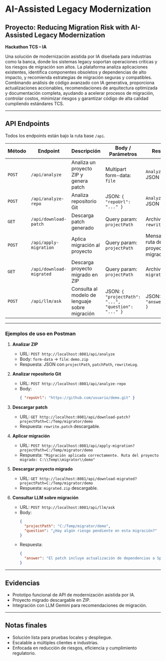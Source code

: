 # AI-Assisted Legacy Modernization

## **Proyecto:** Reducing Migration Risk with AI-Assisted Legacy Modernization  
**Hackathon TCS – IA**  

Una solución de modernización asistida por IA diseñada para industrias como la banca, donde los sistemas legacy soportan operaciones críticas y los riesgos de migración son altos. La plataforma analiza aplicaciones existentes, identifica componentes obsoletos y dependencias de alto impacto, y recomienda estrategias de migración seguras y compatibles. Combinando análisis de código avanzado con IA generativa, proporciona actualizaciones accionables, recomendaciones de arquitectura optimizada y documentación completa, ayudando a acelerar procesos de migración, controlar costos, minimizar riesgos y garantizar código de alta calidad cumpliendo estándares TCS.

---

## **API Endpoints**

Todos los endpoints están bajo la ruta base `/api`.

| Método | Endpoint | Descripción | Body / Parámetros | Respuesta |
|--------|----------|------------|-----------------|-----------|
| `POST` | `/api/analyze` | Analiza un proyecto ZIP y genera patch | Multipart form-data: `file` | `AnalyzeResponse` JSON |
| `POST` | `/api/analyze-repo` | Analiza repositorio Git | JSON: `{ "repoUrl": "..." }` | `AnalyzeResponse` JSON |
| `GET` | `/api/download-patch` | Descarga patch generado | Query param: `projectPath` | Archivo `rewrite.patch` |
| `POST` | `/api/apply-migration` | Aplica migración al proyecto | Query param: `projectPath` | Mensaje con ruta del proyecto migrado |
| `GET` | `/api/download-migrated` | Descarga proyecto migrado en ZIP | Query param: `projectPath` | Archivo `migrated.zip` |
| `POST` | `/api/llm/ask` | Consulta al modelo de lenguaje sobre migración | JSON: `{ "projectPath": "...", "question": "..." }` | JSON: `{ "answer": "..." }` |

---

### **Ejemplos de uso en Postman**

1. **Analizar ZIP**
   - URL: `POST http://localhost:8081/api/analyze`
   - Body: `form-data` → `file`: `demo.zip`
   - Respuesta: JSON con `projectPath`, `patchPath`, `rewriteLog`.

2. **Analizar repositorio Git**
   - URL: `POST http://localhost:8081/api/analyze-repo`
   - Body:
     ```json
     { "repoUrl": "https://github.com/usuario/demo.git" }
     ```

3. **Descargar patch**
   - URL: `GET http://localhost:8081/api/download-patch?projectPath=C:/Temp/migrator/demo`
   - Respuesta: `rewrite.patch` descargable.

4. **Aplicar migración**
   - URL: `POST http://localhost:8081/api/apply-migration?projectPath=C:/Temp/migrator/demo`
   - Respuesta: `"Migración aplicada correctamente. Ruta del proyecto migrado: C:\\Temp\\migrator\\demo"`

5. **Descargar proyecto migrado**
   - URL: `GET http://localhost:8081/api/download-migrated?projectPath=C:/Temp/migrator/demo`
   - Respuesta: `migrated.zip` descargable.

6. **Consultar LLM sobre migración**
   - URL: `POST http://localhost:8081/api/llm/ask`
   - Body:
     ```json
     {
       "projectPath": "C:/Temp/migrator/demo",
       "question": "¿Hay algún riesgo pendiente en esta migración?"
     }
     ```
   - Respuesta:
     ```json
     {
       "answer": "El patch incluye actualización de dependencias a Spring Boot 3.2 y Java 17. No se detectan conflictos críticos."
     }
     ```

---

## **Evidencias**
- Prototipo funcional de API de modernización asistida por IA.
- Proyecto migrado descargable en ZIP.
- Integración con LLM Gemini para recomendaciones de migración.

---

## **Notas finales**
- Solución lista para pruebas locales y despliegue.
- Escalable a múltiples clientes e industrias.
- Enfocada en reducción de riesgos, eficiencia y cumplimiento regulatorio.
